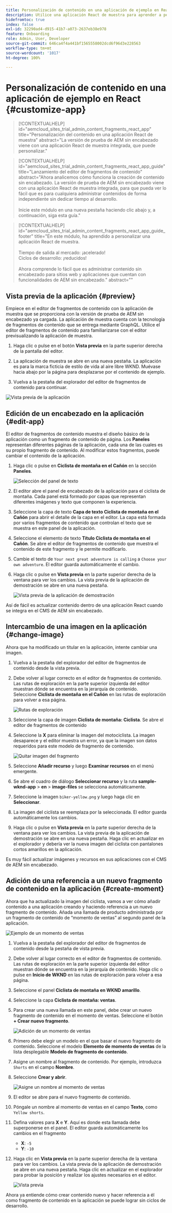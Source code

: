 ```yaml
---
title: Personalización de contenido en una aplicación de ejemplo en React
description: Utilice una aplicación React de muestra para aprender a personalizar el contenido mediante la funcionalidad sin encabezado establecida en AEM as a Cloud Service.
hidefromtoc: true
index: false
exl-id: 32290ad4-d915-41b7-a073-2637eb38e978
feature: Onboarding
role: Admin, User, Developer
source-git-commit: 646ca4f4a441bf1565558002dcd6f96d3e228563
workflow-type: tm+mt
source-wordcount: '1017'
ht-degree: 100%

---
```



# Personalización de contenido en una aplicación de ejemplo en React {#customize-app}

>[!CONTEXTUALHELP]
>id="aemcloud_sites_trial_admin_content_fragments_react_app"
>title="Personalización del contenido en una aplicación React de muestra"
>abstract="La versión de prueba de AEM sin encabezado viene con una aplicación React de muestra integrada, que puede personalizar."

>[!CONTEXTUALHELP]
>id="aemcloud_sites_trial_admin_content_fragments_react_app_guide"
>title="Lanzamiento del editor de fragmentos de contenido"
>abstract="Ahora analicemos cómo funciona la creación de contenido sin encabezado. La versión de prueba de AEM sin encabezado viene con una aplicación React de muestra integrada, para que pueda ver lo fácil que es para cualquiera administrar contenidos de forma independiente sin dedicar tiempo al desarrollo.<br><br>Inicie este módulo en una nueva pestaña haciendo clic abajo y, a continuación, siga esta guía."

>[!CONTEXTUALHELP]
>id="aemcloud_sites_trial_admin_content_fragments_react_app_guide_footer"
>title="En este módulo, ha aprendido a personalizar una aplicación React de muestra.<br><br>Tiempo de salida al mercado: ¡acelerado!<br>Ciclos de desarrollo: ¡reducidos!<br><br>Ahora comprende lo fácil que es administrar contenido sin encabezado para sitios web y aplicaciones que cuentan con funcionalidades de AEM sin encabezado."
>abstract=""

## Vista previa de la aplicación {#preview}

Empiece en el editor de fragmentos de contenido con la aplicación de muestra que se proporciona con la versión de prueba de AEM sin encabezado ya cargada. La aplicación de muestra cuenta con la tecnología de fragmentos de contenido que se entrega mediante GraphQL. Utilice el editor de fragmentos de contenido para familiarizarse con el editor previsualizando la aplicación de muestra.

1. Haga clic o pulse en el botón **Vista previa** en la parte superior derecha de la pantalla del editor.

1. La aplicación de muestra se abre en una nueva pestaña. La aplicación es para la marca ficticia de estilo de vida al aire libre WKND. Muévase hacia abajo por la página para desplazarse por el contenido de ejemplo.

1. Vuelva a la pestaña del explorador del editor de fragmentos de contenido para continuar.

![Vista previa de la aplicación](assets/do-not-localize/preview-app-1.png)

## Edición de un encabezado en la aplicación {#edit-app}

El editor de fragmentos de contenido muestra el diseño básico de la aplicación como un fragmento de contenido de página. Los **Paneles** representan diferentes páginas de la aplicación, cada una de las cuales es su propio fragmento de contenido. Al modificar estos fragmentos, puede cambiar el contenido de la aplicación.

1. Haga clic o pulse en **Ciclista de montaña en el Cañón** en la sección **Paneles**.

   ![Selección del panel de texto](assets/do-not-localize/edit-header-1.png)

1. El editor abre el panel de encabezado de la aplicación para el ciclista de montaña. Cada panel está formado por capas que representan diferentes imágenes y texto que componen la experiencia.

1. Seleccione la capa de texto **Capa de texto Ciclista de montaña en el Cañón** para abrir el detalle de la capa en el editor. La capa está formada por varios fragmentos de contenido que controlan el texto que se muestra en este panel de la aplicación.

1. Seleccione el elemento de texto **Título Ciclista de montaña en el Cañón**. Se abre el editor de fragmentos de contenido que muestra el contenido de este fragmento y le permite modificarlo.

1. Cambie el texto de `Your next great adventure is calling` a `Choose your own adventure`. El editor guarda automáticamente el cambio.

1. Haga clic o pulse en **Vista previa** en la parte superior derecha de la ventana para ver los cambios. La vista previa de la aplicación de demostración se abre en una nueva pestaña.

   ![Vista previa de la aplicación de demostración](assets/do-not-localize/edit-header-5-6.png)

Así de fácil es actualizar contenido dentro de una aplicación React cuando se integra en el CMS de AEM sin encabezado.

## Intercambio de una imagen en la aplicación {#change-image}

Ahora que ha modificado un titular en la aplicación, intente cambiar una imagen.

1. Vuelva a la pestaña del explorador del editor de fragmentos de contenido desde la vista previa.

1. Debe volver al lugar correcto en el editor de fragmentos de contenido. Las rutas de exploración en la parte superior izquierda del editor muestran dónde se encuentra en la jerarquía de contenido. Seleccione **Ciclista de montaña en el Cañón** en las rutas de exploración para volver a esa página.

   ![Rutas de exploración](assets/do-not-localize/swap-image-2.png)

1. Seleccione la capa de imagen **Ciclista de montaña: Ciclista**. Se abre el editor de fragmentos de contenido

1. Seleccione la **X** para eliminar la imagen del motociclista. La imagen desaparece y el editor muestra un error, ya que la imagen son datos requeridos para este modelo de fragmento de contenido.

   ![Quitar imagen del fragmento](assets/do-not-localize/swap-image-4.png)

1. Seleccione **Añadir recurso** y luego **Examinar recursos** en el menú emergente.

1. Se abre el cuadro de diálogo **Seleccionar recurso** y la ruta **sample-wknd-app** > **en** > **image-files** se selecciona automáticamente.

1. Seleccione la imagen `biker-yellow.png` y luego haga clic en **Seleccionar**.

1. La imagen del ciclista se reemplaza por la seleccionada. El editor guarda automáticamente los cambios.

1. Haga clic o pulse en **Vista previa** en la parte superior derecha de la ventana para ver los cambios. La vista previa de la aplicación de demostración se abre en una nueva pestaña. Haga clic en actualizar en el explorador y debería ver la nueva imagen del ciclista con pantalones cortos amarillos en la aplicación.

Es muy fácil actualizar imágenes y recursos en sus aplicaciones con el CMS de AEM sin encabezado.

## Adición de una referencia a un nuevo fragmento de contenido en la aplicación {#create-moment}

Ahora que ha actualizado la imagen del ciclista, vamos a ver cómo añadir contenido a una aplicación creando y haciendo referencia a un nuevo fragmento de contenido. Añada una llamada de producto administrada por un fragmento de contenido de “momento de ventas” al segundo panel de la aplicación.

![Ejemplo de un momento de ventas](assets/do-not-localize/example-shoppable-moment.png)

1. Vuelva a la pestaña del explorador del editor de fragmentos de contenido desde la pestaña de vista previa.

1. Debe volver al lugar correcto en el editor de fragmentos de contenido. Las rutas de exploración en la parte superior izquierda del editor muestran dónde se encuentra en la jerarquía de contenido. Haga clic o pulse en **Inicio de WKND** en las rutas de exploración para volver a esa página.

1. Seleccione el panel **Ciclista de montaña en WKND amarillo**.

1. Seleccione la capa **Ciclista de montaña: ventas**.

1. Para crear una nueva llamada en este panel, debe crear un nuevo fragmento de contenido en el momento de ventas. Seleccione el botón **+ Crear nuevo fragmento**.

   ![Adición de un momento de ventas](assets/do-not-localize/add-reference-1-5.png)

1. Primero debe elegir un modelo en el que basar el nuevo fragmento de contenido. Seleccione el modelo **Elemento de momento de ventas** de la lista desplegable **Modelo de fragmento de contenido**.

1. Asigne un nombre al fragmento de contenido. Por ejemplo, introduzca `Shorts` en el campo **Nombre**.

1. Seleccione **Crear y abrir**.

   ![Asigne un nombre al momento de ventas](assets/do-not-localize/add-reference-6-7-8.png)

1. El editor se abre para el nuevo fragmento de contenido.

1. Póngale un nombre al momento de ventas en el campo **Texto**, como `Yellow shorts`.

1. Defina valores para **X** e **Y**. Aquí es donde esta llamada debe superponerse en el panel. El editor guarda automáticamente los cambios en el fragmento

   * **X**: `-5`
   * **Y**: `-10`

1. Haga clic en **Vista previa** en la parte superior derecha de la ventana para ver los cambios. La vista previa de la aplicación de demostración se abre en una nueva pestaña. Haga clic en actualizar en el explorador para probar la posición y realizar los ajustes necesarios en el editor.

   ![Vista previa](assets/do-not-localize/add-reference-10-11-12.png)

Ahora ya entiende cómo crear contenido nuevo y hacer referencia a él como fragmento de contenido en la aplicación se puede lograr sin ciclos de desarrollo.
